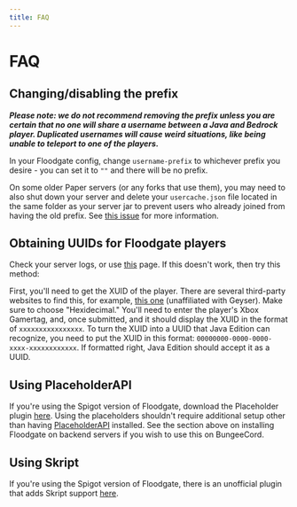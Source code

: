 ```yaml
---
title: FAQ
---
```


# FAQ

## Changing/disabling the prefix

***Please note: we do not recommend removing the prefix unless you are certain that no one will share a username between a Java and Bedrock player. Duplicated usernames will cause weird situations, like being unable to teleport to one of the players.***

In your Floodgate config, change `username-prefix` to whichever prefix you desire - you can set it to `""` and there will be no prefix.

On some older Paper servers (or any forks that use them), you may need to also shut down your server and delete your `usercache.json` file located in the same folder as your server jar to prevent users who already joined from having the old prefix. See [this issue](/floodgate/issues/#prefix-is-not-changing-on-the-server-after-changing-it-in-the-config) for more information.

## Obtaining UUIDs for Floodgate players
Check your server logs, or use [this](https://uuid.kejona.dev/) page. If this doesn't work, then try this method:

First, you'll need to get the XUID of the player. There are several third-party websites to find this, for example, [this one](https://www.cxkes.me/xbox/xuid) (unaffiliated with Geyser). Make sure to choose "Hexidecimal." You'll need to enter the player's Xbox Gamertag, and, once submitted, and it should display the XUID in the format of `xxxxxxxxxxxxxxxx`. To turn the XUID into a UUID that Java Edition can recognize, you need to put the XUID in this format: `00000000-0000-0000-xxxx-xxxxxxxxxxxx`. If formatted right, Java Edition should accept it as a UUID.

## Using PlaceholderAPI
If you're using the Spigot version of Floodgate, download the Placeholder plugin [here](https://github.com/rtm516/FloodgatePlaceholders/). Using the placeholders shouldn't require additional setup other than having [PlaceholderAPI](https://www.spigotmc.org/resources/6245/) installed. See the section above on installing Floodgate on backend servers if you wish to use this on BungeeCord.

## Using Skript
If you're using the Spigot version of Floodgate, there is an unofficial plugin that adds Skript support [here](https://github.com/kejonaMC/floodgate-skript). 